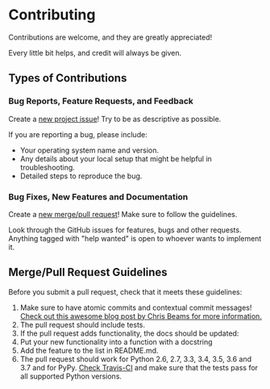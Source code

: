 # Contributing

Contributions are welcome, and they are greatly appreciated!

Every little bit helps, and credit will always be given.

## Types of Contributions

### Bug Reports, Feature Requests, and Feedback

Create a [new project issue][1]! Try to be as descriptive as possible.

If you are reporting a bug, please include:
* Your operating system name and version.
* Any details about your local setup that might be helpful in troubleshooting.
* Detailed steps to reproduce the bug.

### Bug Fixes, New Features and Documentation

Create a [new merge/pull request][2]! Make sure to follow the guidelines.

Look through the GitHub issues for features, bugs and other requests.
Anything tagged with "help wanted" is open to whoever wants to implement it.

## Merge/Pull Request Guidelines

Before you submit a pull request, check that it meets these guidelines:
1. Make sure to have atomic commits and contextual commit messages!
  [Check out this awesome blog post by Chris Beams for more information.][3]
2. The pull request should include tests.
3. If the pull request adds functionality, the docs should be updated:
  1. Put your new functionality into a function with a docstring
  2. Add the feature to the list in README.md.
4. The pull request should work for Python 2.6, 2.7, 3.3, 3.4, 3.5, 3.6 and 3.7 and for PyPy.
  [Check Travis-CI][4] and make sure that the tests pass for all supported Python versions.

[1]: https://github.com/NathanUrwin/cookiecutter-git/issues/new
[2]: https://github.com/NathanUrwin/cookiecutter-git/compare
[3]: http://chris.beams.io/posts/git-commit/
[4]: https://travis-ci.org/NathanUrwin/cookiecutter-git/pull_requests